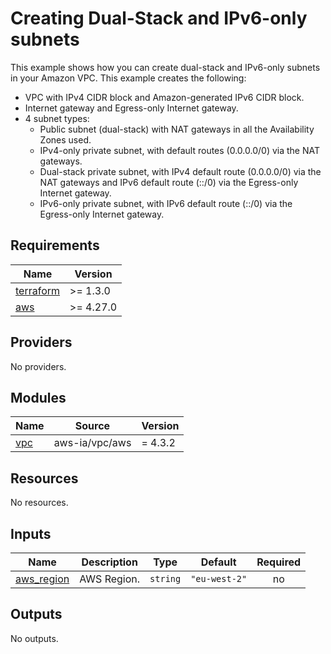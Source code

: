 <!-- BEGIN_TF_DOCS -->
# Creating Dual-Stack and IPv6-only subnets

This example shows how you can create dual-stack and IPv6-only subnets in your Amazon VPC. This example creates the following:

* VPC with IPv4 CIDR block and Amazon-generated IPv6 CIDR block.
* Internet gateway and Egress-only Internet gateway.
* 4 subnet types:
  * Public subnet (dual-stack) with NAT gateways in all the Availability Zones used.
  * IPv4-only private subnet, with default routes (0.0.0.0/0) via the NAT gateways.
  * Dual-stack private subnet, with IPv4 default route (0.0.0.0/0) via the NAT gateways and IPv6 default route (::/0) via the Egress-only Internet gateway.
  * IPv6-only private subnet, with IPv6 default route (::/0) via the Egress-only Internet gateway.

## Requirements

| Name | Version |
|------|---------|
| <a name="requirement_terraform"></a> [terraform](#requirement\_terraform) | >= 1.3.0 |
| <a name="requirement_aws"></a> [aws](#requirement\_aws) | >= 4.27.0 |

## Providers

No providers.

## Modules

| Name | Source | Version |
|------|--------|---------|
| <a name="module_vpc"></a> [vpc](#module\_vpc) | aws-ia/vpc/aws | = 4.3.2 |

## Resources

No resources.

## Inputs

| Name | Description | Type | Default | Required |
|------|-------------|------|---------|:--------:|
| <a name="input_aws_region"></a> [aws\_region](#input\_aws\_region) | AWS Region. | `string` | `"eu-west-2"` | no |

## Outputs

No outputs.
<!-- END_TF_DOCS -->